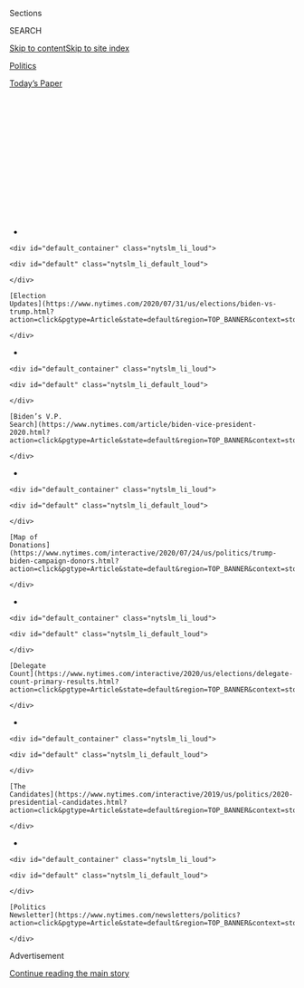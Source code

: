 <div id="app">

<div>

<div>

<div>

<div class="NYTAppHideMasthead css-1q2w90k e1suatyy0">

<div class="section css-ui9rw0 e1suatyy2">

<div class="css-eph4ug er09x8g0">

<div class="css-6n7j50">

</div>

<span class="css-1dv1kvn">Sections</span>

<div class="css-10488qs">

<span class="css-1dv1kvn">SEARCH</span>

</div>

[Skip to content](#site-content)[Skip to site
index](#site-index)

</div>

<div id="masthead-section-label" class="css-1wr3we4 eaxe0e00">

[Politics](https://www.nytimes.com/section/politics)

</div>

<div class="css-10698na e1huz5gh0">

</div>

</div>

<div id="masthead-bar-one" class="section hasLinks css-15hmgas e1csuq9d3">

<div class="css-uqyvli e1csuq9d0">

</div>

<div class="css-1uqjmks e1csuq9d1">

</div>

<div class="css-9e9ivx">

[](https://myaccount.nytimes.com/auth/login?response_type=cookie&client_id=vi)

</div>

<div class="css-1bvtpon e1csuq9d2">

[Today’s
Paper](https://www.nytimes.com/section/todayspaper)

</div>

</div>

</div>

</div>

<div data-aria-hidden="false">

<div id="site-content" data-role="main">

<div>

<div class="css-1aor85t" style="opacity:0.000000001;z-index:-1;visibility:hidden">

<div class="css-1hqnpie">

<div class="css-epjblv">

<span class="css-17xtcya">[Politics](/section/politics)</span><span class="css-x15j1o">|</span><span class="css-fwqvlz">Biden
and Booker Say Trump Is Fostering Hatred, Not Fighting
It</span>

</div>

<div class="css-k008qs">

<div class="css-1iwv8en">

<span class="css-18z7m18"></span>

<div>

</div>

</div>

<span class="css-1n6z4y">https://nyti.ms/2ThXCWD</span>

<div class="css-1705lsu">

<div class="css-4xjgmj">

<div class="css-4skfbu" data-role="toolbar" data-aria-label="Social Media Share buttons, Save button, and Comments Panel with current comment count" data-testid="share-tools">

  - 
  - 
  - 
  - 
    
    <div class="css-6n7j50">
    
    </div>

  - 

</div>

</div>

</div>

</div>

</div>

</div>

<div id="NYT_TOP_BANNER_REGION" class="css-13pd83m">

<div>

<div id="styln-elections-notifications-menu" class="section interactive-content interactive-size-medium css-1edisqu">

<div class="css-17ih8de interactive-body">

<div class="nytslm_innerContainer" data-aria-live="polite">

<div class="nytslm_title">

</div>

  - 
    
    <div id="default_container" class="nytslm_li_loud">
    
    <div id="default" class="nytslm_li_default_loud">
    
    </div>
    
    [Election
    Updates](https://www.nytimes.com/2020/07/31/us/elections/biden-vs-trump.html?action=click&pgtype=Article&state=default&region=TOP_BANNER&context=storylines_menu)
    
    </div>

  - 
    
    <div id="default_container" class="nytslm_li_loud">
    
    <div id="default" class="nytslm_li_default_loud">
    
    </div>
    
    [Biden’s V.P.
    Search](https://www.nytimes.com/article/biden-vice-president-2020.html?action=click&pgtype=Article&state=default&region=TOP_BANNER&context=storylines_menu)
    
    </div>

  - 
    
    <div id="default_container" class="nytslm_li_loud">
    
    <div id="default" class="nytslm_li_default_loud">
    
    </div>
    
    [Map of
    Donations](https://www.nytimes.com/interactive/2020/07/24/us/politics/trump-biden-campaign-donors.html?action=click&pgtype=Article&state=default&region=TOP_BANNER&context=storylines_menu)
    
    </div>

  - 
    
    <div id="default_container" class="nytslm_li_loud">
    
    <div id="default" class="nytslm_li_default_loud">
    
    </div>
    
    [Delegate
    Count](https://www.nytimes.com/interactive/2020/us/elections/delegate-count-primary-results.html?action=click&pgtype=Article&state=default&region=TOP_BANNER&context=storylines_menu)
    
    </div>

  - 
    
    <div id="default_container" class="nytslm_li_loud">
    
    <div id="default" class="nytslm_li_default_loud">
    
    </div>
    
    [The
    Candidates](https://www.nytimes.com/interactive/2019/us/politics/2020-presidential-candidates.html?action=click&pgtype=Article&state=default&region=TOP_BANNER&context=storylines_menu)
    
    </div>

  - 
    
    <div id="default_container" class="nytslm_li_loud">
    
    <div id="default" class="nytslm_li_default_loud">
    
    </div>
    
    [Politics
    Newsletter](https://www.nytimes.com/newsletters/politics?action=click&pgtype=Article&state=default&region=TOP_BANNER&context=storylines_menu)
    
    </div>

</div>

</div>

</div>

</div>

</div>

<div id="top-wrapper" class="css-1sy8kpn">

<div id="top-slug" class="css-l9onyx">

Advertisement

</div>

[Continue reading the main
story](#after-top)

<div class="ad top-wrapper" style="text-align:center;height:100%;display:block;min-height:250px">

<div id="top" class="place-ad" data-position="top" data-size-key="top">

</div>

</div>

<div id="after-top">

</div>

</div>

<div id="sponsor-wrapper" class="css-1hyfx7x">

<div id="sponsor-slug" class="css-19vbshk">

Supported by

</div>

[Continue reading the main
story](#after-sponsor)

<div id="sponsor" class="ad sponsor-wrapper" style="text-align:center;height:100%;display:block">

</div>

<div id="after-sponsor">

</div>

</div>

<div class="css-1vkm6nb ehdk2mb0">

# Biden and Booker Say Trump Is Fostering Hatred, Not Fighting It

</div>

![<span class="css-16f3y1r e13ogyst0">Senator Cory Booker spoke in South
Carolina at the sanctuary of Charleston’s Emanuel African Methodist
Episcopal Church, calling for action against gun violence and white
supremacy.</span><span class="css-cch8ym"><span class="css-1dv1kvn">Credit</span><span class="css-cnj6d5 e1z0qqy90" itemprop="copyrightHolder"><span class="css-1ly73wi e1tej78p0">Credit...</span><span>Hilary
Swift for The New York
Times</span></span></span>](https://static01.nyt.com/images/2019/08/07/us/politics/07booker-1/07booker-1-videoSixteenByNineJumbo1600.jpg)

<div class="css-xt80pu e12qa4dv0">

<div class="css-18e8msd">

<div class="css-vp77d3 epjyd6m0">

<div class="css-1baulvz">

By [<span class="css-1baulvz" itemprop="name">Alexander
Burns</span>](https://www.nytimes.com/by/alexander-burns) and
[<span class="css-1baulvz last-byline" itemprop="name">Katie
Glueck</span>](https://www.nytimes.com/by/katie-glueck)

</div>

</div>

  - Aug. 7,
    2019

  - 
    
    <div class="css-4xjgmj">
    
    <div class="css-d8bdto" data-role="toolbar" data-aria-label="Social Media Share buttons, Save button, and Comments Panel with current comment count" data-testid="share-tools">
    
      - 
      - 
      - 
      - 
        
        <div class="css-6n7j50">
        
        </div>
    
      - 
    
    </div>
    
    </div>

</div>

</div>

<div class="section meteredContent css-1r7ky0e" name="articleBody" itemprop="articleBody">

<div class="css-1fanzo5 StoryBodyCompanionColumn">

<div class="css-53u6y8">

CHARLESTON, S.C. — Democratic presidential candidates lashed President
Trump on Wednesday with their sternest denunciations yet of his
exploitation of racism for political purposes and resistance to gun
control, in a day of biting criticism that also highlighted differences
between Democrats over how best to understand the recent rise of hate
crimes in America.

More than ever, it was clear that last weekend’s massacres in El Paso
and Dayton, Ohio, had put Mr. Trump on the defensive and added fierce
new urgency to Democratic efforts to engineer his ouster. Mr. Trump has
not accounted for the echoes of his own rhetoric about immigrants and
minorities in the manifesto composed by the anti-immigrant gunman in
Texas, and he has appeared far more focused on feuding with his critics
than on striking a tone of healing.

Former Vice President Joseph R. Biden Jr., in one of the most fiery
speeches of his campaign so far, argued Wednesday that Mr. Trump had
both explicitly and implicitly “fanned the flames of white supremacy in
this nation” with his language.

“Trump readily, eagerly attacks Islamic terrorism but can barely bring
himself to use the words ‘white supremacy,’” Mr. Biden said in
Burlington, Iowa. “And even when he says it, he doesn’t appear to
believe it. He seems more concerned about losing their votes than
beating back this hateful ideology.”

</div>

</div>

<div class="css-1fanzo5 StoryBodyCompanionColumn">

<div class="css-53u6y8">

Speaking in Charleston at Emanuel African Methodist Episcopal Church,
where a white supremacist gunman killed nine black worshipers in 2015,
Senator Cory Booker of New Jersey also blamed Mr. Trump for encouraging
hatred. The weekend’s violence, he said, was “sowed by those who spoke
the same words the El Paso murderer did, warning of an ‘invasion,’” a
word Mr. Trump has used to describe migrants approaching the Southern
border.

And Senator Elizabeth Warren and former Representative Beto O’Rourke
both said they believe Mr. Trump was a white supremacist.

After the president’s visit to El Paso on Wednesday, Mr. O’Rourke also
suggested that Mr. Trump bore responsibility for the mass shooting there
on Saturday by a white supremacist gunman who killed 22 people.
Referring to immigrants, Mexicans and others in the community there, Mr.
O’Rourke said, “To have been so regularly attacked and vilified and
demonized by this president, for him to have created the conditions that
made an attack like this possible and ultimately likely — it’s very
insulting for us that he was here.”

Mr. Trump has emphatically denied that he is racist, and on Wednesday,
he dismissed reporters’ questions about the role of his rhetoric in
dividing the country, saying his language “brings people together.”

The extraordinary focus this week on white nationalism, gun violence and
domestic terror appeared to reframe a chaotic presidential campaign as a
searing moral debate about the racial history and cultural destiny of
the United States. Mr. Trump, who rose to power railing against the
country’s changing ethnic and cultural texture, contends that Democrats
should be punished for opposing his immigration policies and rejecting
the values of the rural white people who make up his base. Democrats,
meanwhile, [are now arguing in the most explicit terms yet that white
supremacists are receiving aid and
comfort](https://www.nytimes.com/2019/08/05/us/politics/beto-trump.html)
from the president.

</div>

</div>

<div class="css-1fanzo5 StoryBodyCompanionColumn">

<div class="css-53u6y8">

“His low-energy, vacant-eyed mouthing of the words written for him
condemning white supremacists this week I don’t believe fooled anyone,
at home or abroad,” Mr. Biden said, referring to Mr. Trump’s remarks
Monday about the El Paso
shooting.

<div id="NYT_MAIN_CONTENT_1_REGION" class="css-9tf9ac">

<div>

<div id="styln-nfldraft-updates-block" class="section interactive-content interactive-size-medium css-1ftcdic">

<div class="css-17ih8de interactive-body">

<div id="styln-briefing-block" data-asset-id="">

<div class="briefing-block-header-section">

# [Latest Updates: 2020 Election](https://www.nytimes.com/2020/07/31/us/elections/biden-vs-trump.html?action=click&pgtype=Article&state=default&region=MAIN_CONTENT_1&context=storylines_live_updates)

<div class="briefing-block-ts">

Updated 2020-08-01T01:26:45.732Z

</div>

</div>

  - [Kamala Harris, a top vice-presidential contender, confronts double
    standards.](https://www.nytimes.com/2020/07/31/us/elections/biden-vs-trump.html?action=click&pgtype=Article&state=default&region=MAIN_CONTENT_1&context=storylines_live_updates#link-29fdff45)
  - [Karen Bass and Susan Rice are rising on Biden’s vice-presidential
    shortlist.](https://www.nytimes.com/2020/07/31/us/elections/biden-vs-trump.html?action=click&pgtype=Article&state=default&region=MAIN_CONTENT_1&context=storylines_live_updates#link-13ec3d9c)
  - [Trump says Russian bounties to kill U.S. troops ‘never took
    place.’](https://www.nytimes.com/2020/07/31/us/elections/biden-vs-trump.html?action=click&pgtype=Article&state=default&region=MAIN_CONTENT_1&context=storylines_live_updates#link-49e9a016)

<div class="briefing-block-footer">

<div class="briefing-block-footer-meta">

[See more
updates](https://www.nytimes.com/2020/07/31/us/elections/biden-vs-trump.html?action=click&pgtype=Article&state=default&region=MAIN_CONTENT_1&context=storylines_live_updates)

</div>

</div>

</div>

</div>

</div>

</div>

</div>

There is [virtually no disagreement among the Democratic candidates
about Mr. Trump’s
character](https://www.nytimes.com/2019/08/05/us/politics/beto-trump.html),
or his culpability in what they see as a still-unfurling disaster of
race relations and social cohesion. Where they differ, it is largely
over whether Mr. Trump is the country’s chief affliction, or a symptom
of deeper woes.

</div>

</div>

<div class="css-79elbk" data-testid="photoviewer-wrapper">

<div class="css-z3e15g" data-testid="photoviewer-wrapper-hidden">

</div>

<div class="css-1a48zt4 ehw59r15" data-testid="photoviewer-children">

![<span class="css-16f3y1r e13ogyst0" data-aria-hidden="true">Former
Vice President Joseph R. Biden Jr. argued that President Trump had
“fanned the flames of white supremacy in this
nation.”</span><span class="css-cnj6d5 e1z0qqy90" itemprop="copyrightHolder"><span class="css-1ly73wi e1tej78p0">Credit...</span><span>Jordan
Gale for The New York
Times</span></span>](https://static01.nyt.com/images/2019/08/07/us/politics/07booker-biden/merlin_158984973_d622bee6-6d1f-4b33-9254-8c6eaf9569da-articleLarge.jpg?quality=75&auto=webp&disable=upscale)

</div>

</div>

<div class="css-1fanzo5 StoryBodyCompanionColumn">

<div class="css-53u6y8">

But if the starkest contrast this week has been between Mr. Trump and
those vying to unseat him, the speeches on Wednesday by several
Democratic candidates also exposed important gradations in their
worldviews. Mr. Booker spoke at considerable length on racism as an
American heritage, while Mr. Biden acknowledged dark episodes from the
past but leaned more heavily on nostalgia and triumphalism.

In Iowa, Mr. Biden acknowledged that American history was no
“fairy-tale.” “I wish I could say that this all began with Donald
Trump and will end with him,” he said. “But it didn’t and I won’t.”

But he also assailed Mr. Trump as representing a wild departure from the
American political tradition, blaming him for stoking hatred and
abandoning the unifying role past presidents have sought to play. He
contrasted Mr. Trump’s ambivalent response to racism and tragedy with
the conduct of his predecessors, including Bill Clinton’s response to
the Oklahoma City bombing in 1995 and George W. Bush’s visit to a mosque
after the terror attacks of Sept. 11, 2001

In a biting one-liner that has become a regular jab on the campaign
trail, Mr. Biden said that Mr. Trump had “more in common with George
Wallace than he does with George Washington.”

</div>

</div>

<div class="css-1fanzo5 StoryBodyCompanionColumn">

<div class="css-53u6y8">

Speaking from the pulpit at the church known as Mother Emanuel, one
floor above the room where the 2015 massacre took place, Mr. Booker
eschewed that kind of nostalgia for the founding fathers in his own
speech against violent racism.

He said instead that white supremacy had been “ingrained in our politics
since our founding,” within the text of the Declaration of Independence
and the Constitution. The present moment, he said, demanded both federal
action to regulate guns and investigate white nationalists and a
cleareyed confrontation of the past.

“Racist violence has always been part of the American story, never more
so than in times of transition and times of rapid social change,” Mr.
Booker said, linking the trauma of the last week to slavery and
segregation, and “demagogues throughout generations who stoked racist
and anti-immigrant hatred, often for votes, and then enshrined their
bigotry into laws.”

Mr. Booker neither mentioned Mr. Trump by name, nor did he cast the
president as an aberrational figure in American history, as Mr. Biden
did.

Instead, he urged a broad moral reckoning over racism and departed from
his prepared remarks to call, in an echo of Martin Luther King Jr., for
the rise of a “generation that truly will be free at last.”

“There is no neutrality in this fight,” he said. “You are either an
agent of justice or you are contributing to the problem.”

The speech by Mr. Booker, one of two leading black candidates for the
Democratic nomination, had the potential to be one of the most important
moments of his campaign, testing his power as a voice of moral clarity
and racial justice after a week of national pain.

</div>

</div>

<div class="css-1fanzo5 StoryBodyCompanionColumn">

<div class="css-53u6y8">

He has lagged in the polls, insisting on a message of healing that has
at times clashed with his party’s prevailing mood of hot indignation.
But after months of toiling away in relative obscurity he had a standout
performance in the second round of Democratic debates last week, besting
Mr. Biden in a series of exchanges on race and criminal justice and
displaying for a national audience the kind of sunny pugilism that has
made him a force in New Jersey and in the
Senate.

</div>

</div>

<div class="css-79elbk" data-testid="photoviewer-wrapper">

<div class="css-z3e15g" data-testid="photoviewer-wrapper-hidden">

</div>

<div class="css-1a48zt4 ehw59r15" data-testid="photoviewer-children">

<div class="css-1xdhyk6 erfvjey0">

<span class="css-1ly73wi e1tej78p0">Image</span>

<div class="css-zjzyr8">

<div data-testid="lazyimage-container" style="height:257.77777777777777px">

</div>

</div>

</div>

<span class="css-16f3y1r e13ogyst0" data-aria-hidden="true">The speech
by Mr. Booker had the potential to be one of the most important moments
of his campaign, testing his power as a voice of moral clarity and
racial justice in a crowded Democratic
race.</span><span class="css-cnj6d5 e1z0qqy90" itemprop="copyrightHolder"><span class="css-1ly73wi e1tej78p0">Credit...</span><span>Hilary
Swift for The New York Times</span></span>

</div>

</div>

<div class="css-1fanzo5 StoryBodyCompanionColumn">

<div class="css-53u6y8">

Few venues for Mr. Booker’s message could have been as laden with
symbolism as the one he chose. A funeral for the victims of the
massacre, by a gunman who has since been sentenced to die, became the
site of one of the most memorable moments of former President Barack
Obama’s time in office. During the ceremony, he broke into a rendition
of “Amazing Grace” and called both for the removal of the Confederate
flag from South Carolina’s capitol building and a remedy to “the mayhem
that gun violence inflicts upon this nation.”

Mr. Booker earned applause and murmurs of appreciation throughout his
speech, including with a prominent quotation from “our beloved Toni
Morrison,” [the Nobel laureate who died this
week](https://www.nytimes.com/2019/08/06/books/toni-morrison-dead.html).
Borrowing her words, Mr. Booker said: “The function of freedom is to
free someone else.”

Deirdre McClain, who watched Mr. Booker speak from the pews, said she
found his remarks moving and persuasive, including his recitation of the
names of the nine people murdered in the church.

“I was surprised at how he made the past come to the present, how he
knew the names of those who had passed in this very church and that he
connected it to freedom,” said Ms. McClain, 53. “That resonated with
me.”

Ms. McClain said Mr. Booker was among several candidates she was
considering in the presidential race, along with Senator Kamala Harris
of California, Ms. Warren and Mr. Biden.

</div>

</div>

<div class="css-1fanzo5 StoryBodyCompanionColumn">

<div class="css-53u6y8">

The Democratic field has been all but unanimous in its criticism of Mr.
Trump this week, and most have also delivered strong criticism of the
gun lobby and congressional Republicans for stymying efforts at even
modest new firearm restrictions. In Iowa on Wednesday evening, Ms.
Warren pledged again that as president she would break the resistance to
gun control led by the National Rifle Association.

“Right now, Congress, the Republicans, are held by the throat by the
N.R.A. Enough is enough,” she said. “When I am president, we’re going to
[get rid of the
filibuster](https://www.nytimes.com/2019/07/10/us/politics/climate-change-filibuster.html)
and we’re going to pass some serious gun legislation in this country.”

The candidates have also been united in their descriptions of the
president as a racist or as bearing some personal responsibility for the
violence in El Paso.

Mr. Trump has long attacked Latin American migrants as dangerous
criminals and his campaign [has run thousands of digital advertisements
describing illegal immigration as an
invasion](https://www.nytimes.com/2019/08/05/us/politics/trump-campaign-facebook-ads-invasion.html).
He has spent much of the summer insulting prominent black and Hispanic
Democrats, deriding the predominantly black city of Baltimore and
addressing a rally where his supporters engaged in a chant of “send her
back” directed at a Democratic lawmaker, Representative Ilhan Omar of
Minnesota, who is a naturalized citizen who came to the United States as
a child refugee from Somalia.

Though Mr. Trump denounced white supremacy in his speech from the White
House Monday, he has continued to batter his political rivals in
divisive terms, railing on Twitter against Mr. O’Rourke, who has
described Mr. Trump this week as an obvious racist. Mr. Trump mocked Mr.
O’Rourke for taking “Beto” as a nickname — his birth name is Robert —
tweeting that it was a “phony name to indicate Hispanic heritage.”

Speaking Wednesday at an El Paso park, Mr. O’Rourke praised his hometown
as a safe, beautiful and welcoming place made stronger by its
bi-nationalism and the immigrants and asylum seekers who live there.

“Though we bore the brunt of this hatred and this racism and this
intolerance and this violence, I believe this community also holds the
answer,” he said. “The way that we welcome one another and see our
differences — not as disqualifying or dangerous, but as a very source of
our strength, as a foundation of our success — that needs to be the
example to the United States of America
today.”

</div>

</div>

</div>

<div>

</div>

<div>

</div>

<div id="NYT_BELOW_MAIN_CONTENT_REGION">

<div>

<div id="STLYN_guide_v1_STYLN_guide_a" class="section css-l08pwh interactive-content interactive-size-medium">

<div class="css-17ih8de interactive-body">

<div class="g-story g-freebird g-max-limit" data-preview-slug="styln-scroll-guide">

</div>

<div id="g-electionguide-id" class="g-electionguide">

<div class="g-electionguide-container">

<div class="g-electionguide-wrapper">

<div class="g-electionguide-logo">

</div>

# Our 2020 Election Guide

Updated July 31, 2020

  - 
    
    -----
    
    ## The Latest
    
      - President Trump’s assault on the Postal Service is intersecting
        with his attacks on mail-in voting. [Voting rights groups say it
        is a recipe for
        disaster.](https://www.nytimes.com/2020/07/31/us/politics/trump-usps-mail-delays.html?action=click&pgtype=Article&state=default&region=BELOW_MAIN_CONTENT&context=storylines_guide)

  - 
    
    -----
    
    ## Biden’s V.P. Search
    
      - [Here are 13
        women](https://www.nytimes.com/article/biden-vice-president-2020.html?action=click&pgtype=Article&state=default&region=BELOW_MAIN_CONTENT&context=storylines_guide)
        who have been under consideration to be Joe Biden’s running
        mate, and why each might be chosen — and might not be.

  - 
    
    -----
    
    ## Keep Up With Our Coverage
    
      - Get an
        [email](https://www.nytimes.com/newsletters/politics?action=click&pgtype=Article&state=default&region=BELOW_MAIN_CONTENT&context=storylines_guide)
        recapping the day’s news
    
    <!-- end list -->
    
      - Download our mobile app on
        [iOS](https://apps.apple.com/us/app/nytimes/id284862083?ls=1&mat_click_id=5c79ae7455014fd1bd66b5610c05b8f2-20191112-16948&referrer=mat_click_id%3D5c79ae7455014fd1bd66b5610c05b8f2-20191112-16948%26link_click_id%3D722930677036718082)
        and
        [Android](http://a.localytics.com/android?id=com.nytimes.android&referrer=utm_source%3Dother_nyt_mobile_web%26utm_medium%3DWeb%2520page%26utm_term%3DGeneral%2520Mobile%2520Page%26utm_campaign%3DNYT%2520Mobile%2520General%2520Page)
        and turn on Breaking News and Politics alerts

</div>

</div>

</div>

</div>

</div>

</div>

</div>

<div>

</div>

<div>

<div id="bottom-wrapper" class="css-1ede5it">

<div id="bottom-slug" class="css-l9onyx">

Advertisement

</div>

[Continue reading the main
story](#after-bottom)

<div id="bottom" class="ad bottom-wrapper" style="text-align:center;height:100%;display:block;min-height:90px">

</div>

<div id="after-bottom">

</div>

</div>

</div>

</div>

</div>

## Site Index

<div>

</div>

## Site Information Navigation

  - [© <span>2020</span> <span>The New York Times
    Company</span>](https://help.nytimes.com/hc/en-us/articles/115014792127-Copyright-notice)

<!-- end list -->

  - [NYTCo](https://www.nytco.com/)
  - [Contact
    Us](https://help.nytimes.com/hc/en-us/articles/115015385887-Contact-Us)
  - [Work with us](https://www.nytco.com/careers/)
  - [Advertise](https://nytmediakit.com/)
  - [T Brand Studio](http://www.tbrandstudio.com/)
  - [Your Ad
    Choices](https://www.nytimes.com/privacy/cookie-policy#how-do-i-manage-trackers)
  - [Privacy](https://www.nytimes.com/privacy)
  - [Terms of
    Service](https://help.nytimes.com/hc/en-us/articles/115014893428-Terms-of-service)
  - [Terms of
    Sale](https://help.nytimes.com/hc/en-us/articles/115014893968-Terms-of-sale)
  - [Site
    Map](https://spiderbites.nytimes.com)
  - [Help](https://help.nytimes.com/hc/en-us)
  - [Subscriptions](https://www.nytimes.com/subscription?campaignId=37WXW)

</div>

</div>

</div>

</div>
